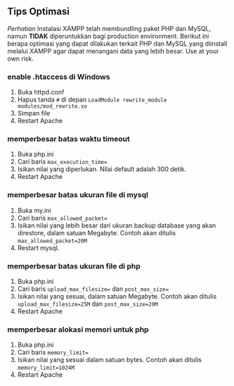 ## Tips Optimasi

_Perhatian_ Instalasi XAMPP telah membundling paket PHP dan MySQL, namun **TIDAK** diperuntukkan bagi production environment. Berikut ini berapa optimasi yang dapat dilakukan terkait PHP dan MySQL yang diinstall melalui XAMPP agar dapat menangani data yang lebih besar. Use at your own risk.

### enable .htaccess di Windows

1. Buka httpd.conf
2. Hapus tanda <code>#</code> di depan <code>LoadModule rewrite_module modules/mod_rewrite.so</code>
3. Simpan file
4. Restart Apache

### memperbesar batas waktu timeout

1. Buka php.ini
2. Cari baris <code>max_execution_time=</code>
3. Isikan nilai yang diperlukan. Nilai default adalah 300 detik.
4. Restart Apache

### memperbesar batas ukuran file di mysql

1. Buka my.ini
2. Cari baris <code>max_allowed_packet=</code>
3. Isikan nilai yang lebih besar dari ukuran backup database yang akan direstore, dalam satuan Megabyte. Contoh akan ditulis <code>max_allowed_packet=20M</code>
4. Restart mysql.

### memperbesar batas ukuran file di php

1. Buka php.ini
2. Cari baris <code>upload_max_filesize=</code> dan <code>post_max_size=</code>
4. Isikan nilai yang sesuai, dalam satuan Megabyte. Contoh akan ditulis <code>upload_max_filesize=25M</code> dan <code>post_max_size=20M</code>
5. Restart Apache

### memperbesar alokasi memori untuk php

1. Buka php.ini
2. Cari baris <code>memory_limit=</code>
3. Isikan nilai yang sesuai dalam satuan bytes. Contoh akan ditulis <code>memory_limit=1024M</code>
4. Restart Apache